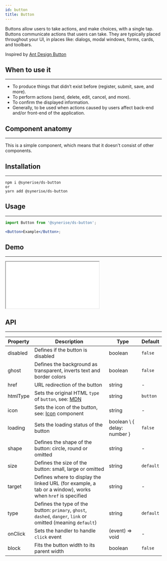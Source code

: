 ```yaml
---
id: button
title: Button
---
```


Buttons allow users to take actions, and make choices, with a single tap. Buttons communicate actions that users can take. They are typically placed throughout your UI, in places like: dialogs, modal windows, forms, cards, and toolbars.

Inspired by [Ant Design Button](https://ant.design/components/button/)

## When to use it

---

- To produce things that didn’t exist before (register, submit, save, and more).
- To perform actions (send, delete, edit, cancel, and more).
- To confirm the displayed information.
- Generally, to be used when actions caused by users affect back-end and/or front-end of the application.

## Component anatomy

---

This is a simple component, which means that it doesn't consist of other components.

## Installation

---

```
npm i @synerise/ds-button
or
yarn add @synerise/ds-button
```

## Usage

---

```jsx
import Button from '@synerise/ds-button';

<Button>Example</Button>;
```

## Demo

---

<iframe src="/storybook-static/iframe.html?id=components-button--with-text&_ijt=15r4sa9s8lrq673m3u169apsa0"></iframe>

## API

---

| Property | Description                                                                                                                       | Type                        | Default   |
| -------- | --------------------------------------------------------------------------------------------------------------------------------- | --------------------------- | --------- |
| disabled | Defines if the button is disabled                                                                                                 | boolean                     | `false`   |
| ghost    | Defines the background as transparent, inverts text and border colors                                                             | boolean                     | `false`   |
| href     | URL redirection of the button                                                                                                     | string                      | -         |
| htmlType | Sets the original HTML `type` of `button`, see: [MDN](https://developer.mozilla.org/en-US/docs/Web/HTML/Element/button#attr-type) | string                      | `button`  |
| icon     | Sets the icon of the button, see: [Icon](/docs/components/icon/) component                                                        | string                      | -         |
| loading  | Sets the loading status of the button                                                                                             | boolean \ { delay: number } | `false`   |
| shape    | Defines the shape of the button: circle, round or omitted                                                                         | string                      | -         |
| size     | Defines the size of the button: small, large or omitted                                                                           | string                      | `default` |
| target   | Defines where to display the linked URL (for example, a tab or a window), works when `href` is specified                          | string                      | -         |
| type     | Defines the type of the button: `primary`, `ghost`, `dashed`, `danger`, `link` or omitted (meaning `default`)                     | string                      | `default` |
| onClick  | Sets the handler to handle `click` event                                                                                          | (event) => void             | -         |
| block    | Fits the button width to its parent width                                                                                         | boolean                     | `false`   |
